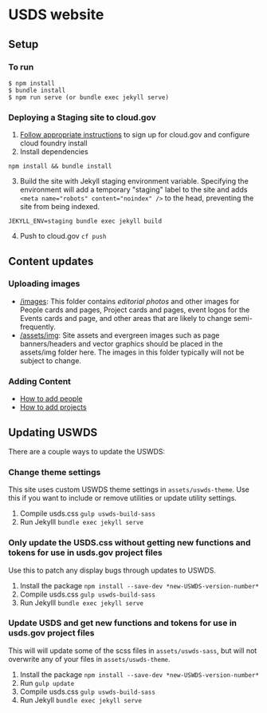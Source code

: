 # USDS website

## Setup

### To run

```
$ npm install
$ bundle install
$ npm run serve (or bundle exec jekyll serve)
```

### Deploying a Staging site to cloud.gov

1. [Follow appropriate instructions](https://github.com/usds/usds/blob/master/communities/engineering/cloud/cloud-gov.md) to sign up for cloud.gov and configure cloud foundry install
2. Install dependencies
```
npm install && bundle install
```
3. Build the site with Jekyll staging environment variable. Specifying the environment will add a temporary "staging" label to the site and adds `<meta name="robots" content="noindex" />` to the head, preventing the site from being indexed.
```
JEKYLL_ENV=staging bundle exec jekyll build
```
4. Push to cloud.gov `cf push`

## Content updates

### Uploading images
- [/images](https://github.com/usds/website/tree/master/images): This folder contains *editorial photos* and other images for People cards and pages, Project cards and pages, event logos for the Events cards and page, and other areas that are likely to change semi-frequently.
- [/assets/img](https://github.com/usds/website/tree/master/assets/img): Site assets and evergreen images such as page banners/headers and vector graphics should be placed in the assets/img folder here. The images in this folder typically will not be subject to change.

### Adding Content
* [How to add people](https://github.com/usds/website/wiki/Adding-People-(carousel-and-pages))
* [How to add projects](https://github.com/usds/website/wiki/Adding-projects-(carousel-and-pages))

## Updating USWDS

There are a couple ways to update the USWDS:

### Change theme settings

This site uses custom USWDS theme settings in `assets/uswds-theme`. Use this if you want to include or remove utilities or update utility settings.

1. Compile usds.css `gulp uswds-build-sass`
2. Run Jekylll `bundle exec jekyll serve`


### Only update the USDS.css without getting new functions and tokens for use in usds.gov project files

Use this to patch any display bugs through updates to USWDS.

1. Install the package `npm install --save-dev *new-USWDS-version-number*`
2. Compile usds.css `gulp uswds-build-sass`
3. Run Jekylll `bundle exec jekyll serve`

### Update USDS and get new functions and tokens for use in usds.gov project files

This will will update some of the scss files in `assets/uswds-sass`, but will not overwrite any of your files in `assets/uswds-theme`.

1. Install the package `npm install --save-dev *new-USWDS-version-number*`
2. Run `gulp update`
3. Compile usds.css `gulp uswds-build-sass`
4. Run Jekyll `bundle exec jekyll serve`
